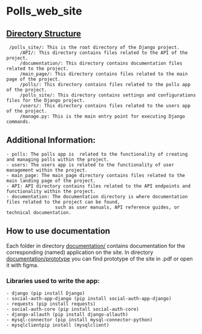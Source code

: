 # Polls_web_site

## <a href = "https://github.com/werent4/Polls_web_site/tree/main">Directory Structure</a>

     /polls_site/: This is the root directory of the Django project.
         /API/: This directory contains files related to the API of the project.
         /documentation/: This directory contains documentation files related to the project.
         /main_page/: This directory contains files related to the main page of the project.
         /polls/: This directory contains files related to the polls app of the project.
         /polls_site/: This directory contains settings and configurations files for the Django project.
         /users/: This directory contains files related to the users app of the project.
         /manage.py: This is the main entry point for executing Django commands.

## Additional Information:

    - polls: The polls app is  related to the functionality of creating and managing polls within the project.
    - users: The users app is related to the functionality of user management within the project.
    - main_page: The main_page directory contains files related to the main landing page of the project.
    - API: API directory contains files related to the API endpoints and functionality within the project.
    - documentation: The documentation directory is where documentation files related to the project can be found,
                      such as user manuals, API reference guides, or technical documentation.
    
    
## How to use documentation

Each folder in directory <a href = "https://github.com/werent4/Polls_web_site/tree/main/documentation">documentation/</a> contains documentation for the corresponding (named) application on the site.
In directory <a href = "https://github.com/werent4/Polls_web_site/tree/main/documentation/prototype">documentation/prototype</a> you can find prototype of the site in .pdf or open it with figma.

### Libraries used to write the app:
    
    - django (pip install Django)
    - social-auth-app-django (pip install social-auth-app-django)
    - requests (pip install requests)
    - social-auth-core (pip install social-auth-core)
    - django-allauth (pip install django-allauth)
    - mysql-connector (pip install mysql-connector-python)
    - mysqlclientpip install (mysqlclient)

